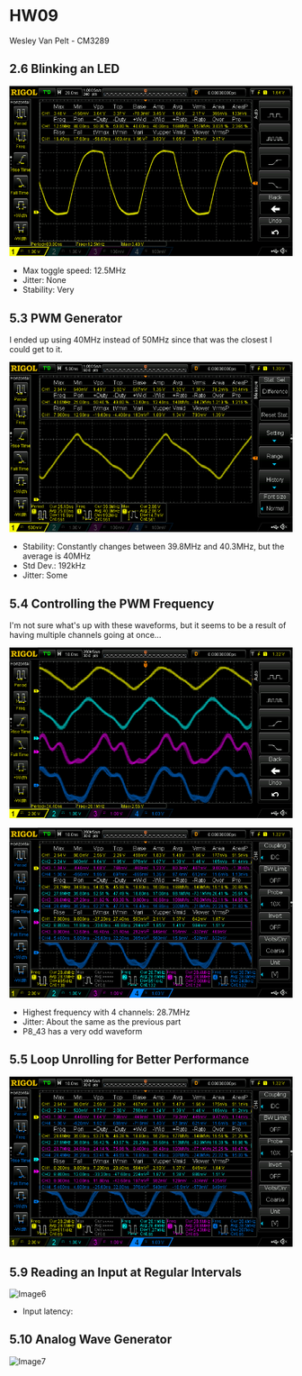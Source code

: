 # HW09
Wesley Van Pelt - CM3289

## 2.6 Blinking an LED
![Image1](readme-files/DS1Z_QuickPrint1.png)
* Max toggle speed: 12.5MHz
* Jitter: None
* Stability: Very

## 5.3 PWM Generator
I ended up using 40MHz instead of 50MHz since that was the closest I could get to it.

![Image2](readme-files/DS1Z_QuickPrint2.png)
* Stability: Constantly changes between 39.8MHz and 40.3MHz, but the average is 40MHz
* Std Dev.: 192kHz
* Jitter: Some

## 5.4 Controlling the PWM Frequency
I'm not sure what's up with these waveforms, but it seems to be a result of having multiple channels going at once...

![Image3](readme-files/DS1Z_QuickPrint3.png)

![Image4](readme-files/DS1Z_QuickPrint4.png)
* Highest frequency with 4 channels: 28.7MHz
* Jitter: About the same as the previous part
* P8_43 has a very odd waveform

## 5.5 Loop Unrolling for Better Performance
![Image5](readme-files/DS1Z_QuickPrint5.png)

## 5.9 Reading an Input at Regular Intervals
![Image6](readme-files/DS1Z_QuickPrint6.png)
* Input latency:

## 5.10 Analog Wave Generator
![Image7](readme-files/DS1Z_QuickPrint7.png)
